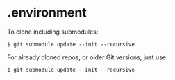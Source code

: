 # .environment

To clone including submodules:

```
$ git submodule update --init --recursive
```

For already cloned repos, or older Git versions, just use:

```
$ git submodule update --init --recursive
```
